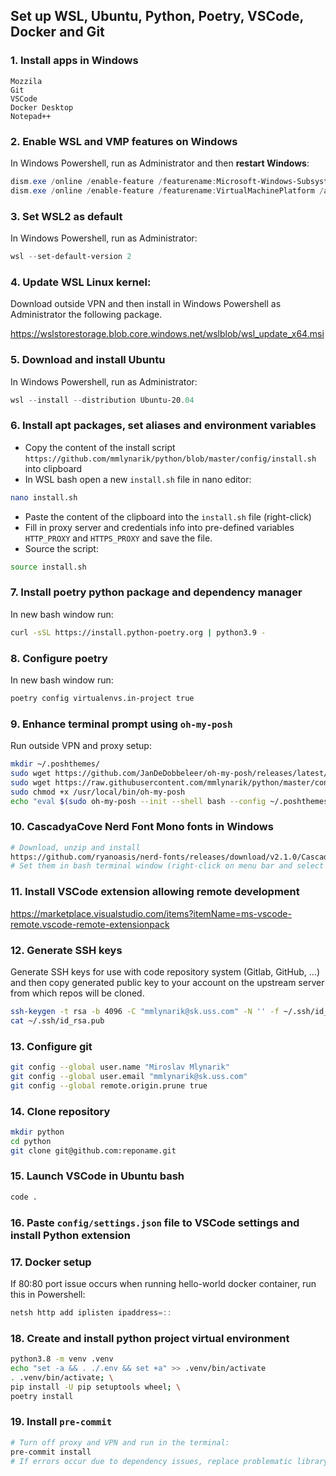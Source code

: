 Set up WSL, Ubuntu, Python, Poetry, VSCode, Docker and Git
------------

### 1. Install apps in Windows
```
Mozzila
Git
VSCode
Docker Desktop
Notepad++
```

### 2. Enable WSL and VMP features on Windows
In Windows Powershell, run as Administrator and then **restart Windows**: 
```powershell
dism.exe /online /enable-feature /featurename:Microsoft-Windows-Subsystem-Linux /all /norestart
dism.exe /online /enable-feature /featurename:VirtualMachinePlatform /all /norestart
```

### 3. Set WSL2 as default
In Windows Powershell, run as Administrator:
```powershell
wsl --set-default-version 2
```

### 4. Update WSL Linux kernel:
Download outside VPN and then install in Windows Powershell as Administrator the following package.

https://wslstorestorage.blob.core.windows.net/wslblob/wsl_update_x64.msi


### 5. Download and install Ubuntu
In Windows Powershell, run as Administrator:
```powershell
wsl --install --distribution Ubuntu-20.04
```

### 6. Install apt packages, set aliases and environment variables
- Copy the content of the install script `https://github.com/mmlynarik/python/blob/master/config/install.sh` into clipboard
- In WSL bash open a new `install.sh` file in nano editor:
```sh
nano install.sh
```
- Paste the content of the clipboard into the `install.sh` file (right-click)
- Fill in proxy server and credentials info into pre-defined variables `HTTP_PROXY` and `HTTPS_PROXY` and save the file. 
- Source the script:
```bash
source install.sh
```

### 7. Install poetry python package and dependency manager
In new bash window run:
```bash
curl -sSL https://install.python-poetry.org | python3.9 -
```

### 8. Configure poetry
In new bash window run:
```bash
poetry config virtualenvs.in-project true
```

### 9. Enhance terminal prompt using `oh-my-posh`
Run outside VPN and proxy setup:
```bash
mkdir ~/.poshthemes/
sudo wget https://github.com/JanDeDobbeleer/oh-my-posh/releases/latest/download/posh-linux-amd64 -O /usr/local/bin/oh-my-posh
sudo wget https://raw.githubusercontent.com/mmlynarik/python/master/config/paradox.omp.json -O ~/.poshthemes/paradox.omp.json
sudo chmod +x /usr/local/bin/oh-my-posh
echo "eval $(sudo oh-my-posh --init --shell bash --config ~/.poshthemes/paradox.omp.json)" >> ~/.bashrc
```

### 10. CascadyaCove Nerd Font Mono fonts in Windows
```bash
# Download, unzip and install 
https://github.com/ryanoasis/nerd-fonts/releases/download/v2.1.0/CascadiaCode.zip
# Set them in bash terminal window (right-click on menu bar and select `Properties`)
```

### 11. Install VSCode extension allowing remote development

https://marketplace.visualstudio.com/items?itemName=ms-vscode-remote.vscode-remote-extensionpack


### 12. Generate SSH keys
Generate SSH keys for use with code repository system (Gitlab, GitHub, ...) and then copy generated public key to your account on the upstream server from which repos will be cloned.
```bash
ssh-keygen -t rsa -b 4096 -C "mmlynarik@sk.uss.com" -N '' -f ~/.ssh/id_rsa
cat ~/.ssh/id_rsa.pub
```

### 13. Configure git
```bash
git config --global user.name "Miroslav Mlynarik"
git config --global user.email "mmlynarik@sk.uss.com"
git config --global remote.origin.prune true
```

### 14. Clone repository
```bash
mkdir python
cd python
git clone git@github.com:reponame.git
```

### 15. Launch VSCode in Ubuntu bash
```bash
code .
```

### 16. Paste `config/settings.json` file to VSCode settings and install Python extension

### 17. Docker setup
If 80:80 port issue occurs when running hello-world docker container, run this in Powershell:
```powershell
netsh http add iplisten ipaddress=::
```
### 18. Create and install python project virtual environment
```bash
python3.8 -m venv .venv
echo "set -a && . ./.env && set +a" >> .venv/bin/activate
. .venv/bin/activate; \
pip install -U pip setuptools wheel; \
poetry install
```

### 19. Install `pre-commit`
```bash
# Turn off proxy and VPN and run in the terminal:
pre-commit install
# If errors occur due to dependency issues, replace problematic library directly in the pre-commit venv repository stored in `~/.cache/pre-commit`
```
